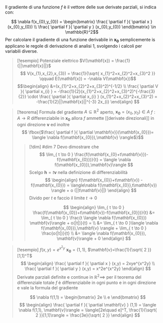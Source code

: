 Il gradiente di una funzione $f$ è il vettore delle sue derivate parziali, si indica con:

$$ \nabla f(x_{0},y_{0}) = \begin{bmatrix}
\frac{ \partial f }{ \partial x } (x_{0},y_{0})  \\
\frac{ \partial f }{ \partial y }  (x_{0},y_{0})
\end{bmatrix}  \in \mathbb{R}^2$$
Per calcolare il gradiente di una funzione derivabile in $\mathbf{x_{0}}$ semplicemente is applicano le regole di derivazione di analisi 1, svolgendo i calcoli per variabili diverse.

>[!esempio]
>Potenziale elettrico $V(\mathbf{x}) = \frac{1}{||\mathbf{x}||}$
>$$ V(x_{1},x_{2},x_{3}) = \frac{1}{\sqrt{ x_{1}^2+x_{2}^2+x_{3}^2 }} \qquad E(\mathbf{x}) = -\nabla V(\mathbf{x})$$
>$$\begin{align}
>  &=(x_{1}^2+x_{2}^2+x_{3}^2)^{-1/2} \\
> \frac{ \partial V }{ \partial x_{i} } = -\frac{1}{2}(x_{1}^2+x_{2}^2+x_{3}^2)^{-\frac{3}{2}} \cdot \frac{ \partial  }{ \partial x_{i} } (x_{1}^2+x_{2}^2+x_{3}^2) = -\frac{1}{2}||\mathbf{x}||^{-3} 2x_{i}
>\end{align}  $$



>[!teorema] Formula del gradiente
>$A \subseteq \mathbb{R}^2$ aperto, $\mathbf{x_{0}} = (x_{0},y_{0}) \in A$
>$f : A \to R$ differenziabile in $\mathbf{x_{0}}$ allora $f$ ammette [[derivate direzionali]] in ogni direzione $\mathbf{v}$ ed inoltre
>$$ \fbox{$\frac{ \partial f }{ \partial \mathbf{v}}(\mathbf{x_{0}})= \langle \nabla f(\mathbf{x_{0}}),\mathbf{v} \rangle$}$$
>
>>[!dim] #dim 7
>>Devo dimostrare che
>> $$ \lim_{ t \to 0 } \frac{f(\mathbf{x_{0}+t\mathbf{v}})-f(\mathbf{x_{0}})}{t} = \langle \nabla f(\mathbf{x_{0}}),\mathbf{v}\rangle $$
>> Scelgo $\mathbf{h} = t\mathbf{v}$ nella definizione di differenziabilità
>> $$ \begin{align}
>>f(\mathbf{x_{0}}+t\mathbf{v}) - f(\mathbf{x_{0}}) = \langle\nabla f(\mathbf{x_{0}},t\mathbf{v}) \rangle + o (||t\mathbf{v}||)
>>\end{align} $$
>>Divido per $t$ e faccio il limite $t \to 0$
>>
>> $$ \begin{align}
>>\lim_{ t \to 0 } \frac{f(\mathbf{x_{0}}+t\mathbf{v})-f(\mathbf{x_{0}})}{t} &= \lim_{ t \to 0 } \frac{t \langle \nabla f(\mathbf{x_{0}}) \mathbf{v}\rangle + o(|t|)}{t} = \\
&= \lim_{ t \to 0 }\langle \nabla f(\mathbf{x_{0}}),\mathbf{v} \rangle + \lim_{ t \to 0 } \frac{o(|t|)}{t} \\
&= \langle \nabla f(\mathbf{x_{0}}), \mathbf{v}\rangle + 0
>>\end{align} $$

>[!esempio]
>$f(x,y) = e^{x^2y}$
>$\mathbf{x_{0}} = (1,1)$, $\mathbf{v}=\frac{1}{\sqrt{ 2 }}[1,1]^T$
>$$ \begin{align}
>\frac{ \partial f }{ \partial x } (x,y) = 2xye^{x^2y} \\
>\frac{ \partial f }{ \partial y } (x,y) = x^2e^{x^2y}
>\end{align} $$
>Derivate parziali definite e continue in $\mathbb{R}^2 \implies$ per il teorema del differenziale totale $f$ è differenziabile in ogni punto e in ogni direzione e vale la formula del gradiente
>
> $$ \nabla f(1,1) = \begin{bmatrix}
> 2e \\
>e
>\end{bmatrix} $$
>$$ \begin{align}
\frac{ \partial f }{ \partial \mathbf{v} } (1,1) = \langle \nabla f(1,1), \mathbf{v}\rangle = \langle[2e\quad e]^T, \frac{1}{\sqrt{ 2 }}[1,1]\rangle = \frac{3e}{\sqrt{ 2 }} 
\end{align} $$

